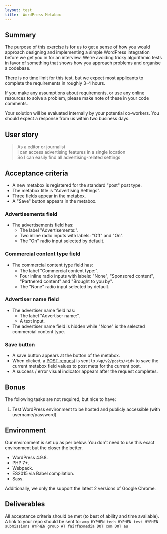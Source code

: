 ```yaml
---
layout: test
title:  WordPress Metabox
---
```


## Summary

The purpose of this exercise is for us to get a sense of how you would approach designing and implementing a simple WordPress integration before we get you in for an interview. We're avoiding tricky algorithmic tests in favor of something that shows how you approach problems and organise a codebase.

There is no time limit for this test, but we expect most applicants to complete the requirements in roughly 3-4 hours.

If you make any assumptions about requirements, or use any online resources to solve a problem, please make note of these in your code comments.

Your solution will be evaluated internally by your potential co-workers. You should expect a response from us within two business days.

## User story

> As a editor or journalist\
I can access advertising features in a single location\
So I can easily find all advertising-related settings

## Acceptance criteria

- A new metabox is registered for the standard "post" post type.
- The metabox title is "Advertising Settings".
- Three fields appear in the metabox.
- A "Save" button appears in the metabox.

### Advertisements field

- The advertisements field has:
  - The label "Advertisements:".
  - Two inline radio inputs with labels: "Off" and "On".
  - The "On" radio input selected by default.

### Commercial content type field

- The commercial content type field has:
  - The label "Commercial content type:".
  - Four inline radio inputs with labels: "None", "Sponsored content", "Partnered content" and "Brought to you by".
  - The "None" radio input selected by default.

### Advertiser name field

- The advertiser name field has:
  - The label "Advertiser name:".
  - A text input.
- The advertiser name field is hidden while "None" is the selected commercial content type.

### Save button

- A save button appears at the botton of the metabox.
- When clicked, a [POST request](https://developer.wordpress.org/rest-api/reference/posts/#update-a-post) is sent to `/wp/v2/posts/<id>` to save the current metabox field values to post meta for the current post.
- A success / error visual indicator appears after the request completes.

## Bonus

The following tasks are not required, but nice to have:

1. Test WordPress environment to be hosted and publicly accessible (with username/password)

## Environment

Our environment is set up as per below. You don't need to use this exact environment but the closer the better.

- WordPress 4.9.8.
- PHP 7+.
- Webpack.
- ES2015 via Babel compilation.
- Sass.

Additionally, we only the support the latest 2 versions of Google Chrome.

## Deliverables

All acceptance criteria should be met (to best of ability and time available). A link to your repo should be sent to: `amp HYPHEN tech HYPHEN test HYPHEN submissions HYPHEN group AT fairfaxmedia DOT com DOT au`
